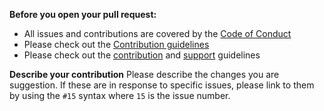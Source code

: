 **Before you open your pull request:**

* All issues and contributions are covered by the [Code of Conduct](/.github/CODE_OF_CONDUCT.md)
* Please check out the [Contribution guidelines](/.github/CONTRIBUTING.md)
* Please check out the [contribution](/.github/CONTRIBUTING.md) and [support](/.github/support.md) guidelines

**Describe your contribution** Please describe the changes you are suggestion. If these are in response to specific issues, please link to them by using the `#15` syntax where `15` is the issue number.
